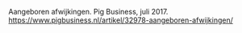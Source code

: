 Aangeboren afwijkingen. Pig Business, juli 2017. https://www.pigbusiness.nl/artikel/32978-aangeboren-afwijkingen/
